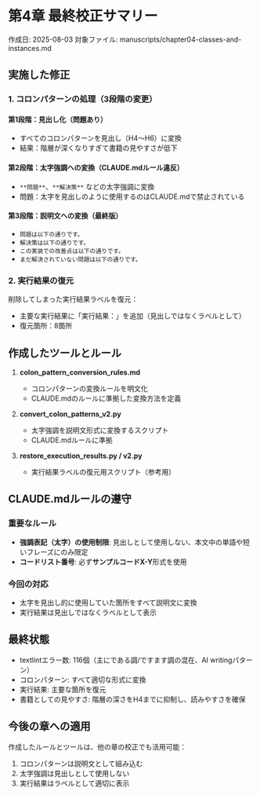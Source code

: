 # 第4章 最終校正サマリー

作成日: 2025-08-03
対象ファイル: manuscripts/chapter04-classes-and-instances.md

## 実施した修正

### 1. コロンパターンの処理（3段階の変更）

#### 第1段階：見出し化（問題あり）
- すべてのコロンパターンを見出し（H4〜H6）に変換
- 結果：階層が深くなりすぎて書籍の見やすさが低下

#### 第2段階：太字強調への変換（CLAUDE.mdルール違反）
- `**問題**`、`**解決策**` などの太字強調に変換
- 問題：太字を見出しのように使用するのはCLAUDE.mdで禁止されている

#### 第3段階：説明文への変換（最終版）
- `問題は以下の通りです。`
- `解決策は以下の通りです。`
- `この実装での改善点は以下の通りです。`
- `まだ解決されていない問題は以下の通りです。`

### 2. 実行結果の復元
削除してしまった実行結果ラベルを復元：
- 主要な実行結果に「実行結果：」を追加（見出しではなくラベルとして）
- 復元箇所：8箇所

## 作成したツールとルール

1. **colon_pattern_conversion_rules.md**
   - コロンパターンの変換ルールを明文化
   - CLAUDE.mdのルールに準拠した変換方法を定義

2. **convert_colon_patterns_v2.py**
   - 太字強調を説明文形式に変換するスクリプト
   - CLAUDE.mdルールに準拠

3. **restore_execution_results.py / v2.py**
   - 実行結果ラベルの復元用スクリプト（参考用）

## CLAUDE.mdルールの遵守

### 重要なルール
- **強調表記（太字）の使用制限**: 見出しとして使用しない、本文中の単語や短いフレーズにのみ限定
- **コードリスト番号**: 必ず**サンプルコードX-Y**形式を使用

### 今回の対応
- 太字を見出し的に使用していた箇所をすべて説明文に変換
- 実行結果は見出しではなくラベルとして表示

## 最終状態

- textlintエラー数: 116個（主にである調/ですます調の混在、AI writingパターン）
- コロンパターン: すべて適切な形式に変換
- 実行結果: 主要な箇所を復元
- 書籍としての見やすさ: 階層の深さをH4までに抑制し、読みやすさを確保

## 今後の章への適用

作成したルールとツールは、他の章の校正でも活用可能：
1. コロンパターンは説明文として組み込む
2. 太字強調は見出しとして使用しない
3. 実行結果はラベルとして適切に表示